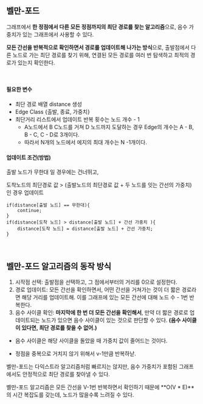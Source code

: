 ## 벨만-포드



그래프에서 **한 정점에서 다른 모든 정점까지의 최단 경로를 찾는 알고리즘**으로, 음수 가중치가 있는 그래프에서 사용할 수 있다.   



**모든 간선을 반복적으로 확인하면서 경로를 업데이트해 나가는 방식**으로, 출발점에서 다른 노드로 가는 최단 경로를 찾기 위해, 연결된 모든 경로를 여러 번 탐색하고 최적의 경로가 있는지 확인한다.

<br>




#### 필요한 변수
- 최단 경로 배열 distance 생성
- Edge Class {출발, 종료, 가중치}
- 최단거리 리스트에서 업데이트 반복 횟수는 노드 개수 - 1  
    -  A노드에서 B C노드를 거쳐 D 노드까지 도달하는 경우 Edge의 개수는 A - B, B - C, C - D로 3개이다.
    - 따라서 N개의 노드에서 에지의 최대 개수는 N -1개이다. 


#### 업데이트 조건(방법)

출발 노드가 무한대 일 경우에는 건너뛰고,

도착노드의 최단경로 값 > (출발노드의 최단경로 값  + 두 노드를 잇는 간선의 가중치) 인 경우 업데이트

```
if(distance[출발 노드] == 무한대){
	continue;
}
if(distance[도착 노드] > distance[출발 노드] + 간선 가중치 ){
	distance[도착 노드] = distance[출발 노드] + 간선 가중치;
}
```


<br>

## 벨만-포드 알고리즘의 동작 방식


1. 시작점 선택: 출발점을 선택하고, 그 점에서부터의 거리를 0으로 설정한다.
2. 경로 업데이트: 모든 간선을 확인하면서, 어떤 간선을 거쳐가는 것이 더 짧은 경로라면 해당 거리를 업데이트해. 이를 그래프에 있는 모든 간선에 대해 노드 수 - 1번 반복한다.
3. 음수 사이클 확인: **마지막에 한 번 더 모든 간선을 확인해서**, 만약 더 짧은 경로로 업데이트되는 노드가 있으면 음수 사이클이 있는 것으로 판단할 수 있다. **(음수 사이클이 있다면, 최단 경로를 찾을 수 없어.)**

- 음수 사이클은 해당 사이클을 돌았을 때 가중치 값이 줄어드는 것이다.


- 정점을 중복으로 거치지 않기 위해서 v-1만큼 반복하낟.

벨만-포드는 다익스트라 알고리즘처럼 빠르지는 않지만, 음수 가중치가 포함된 그래프에서도 안정적으로 최단 경로를 찾아낼 수 있다.




    
벨만-포드 알고리즘은 모든 간선을 V-1번 반복하면서 확인하기 때문에 **O(V * E)**의 시간 복잡도를 갖는데, 노드가 많을수록 느려질 수 있다.  


